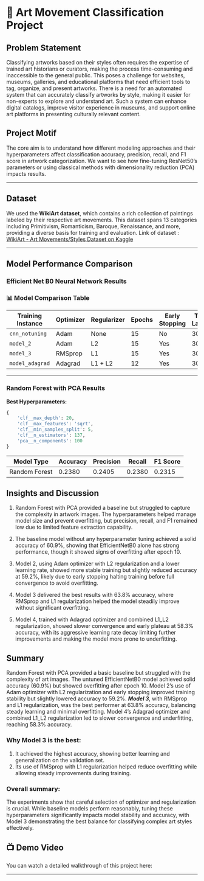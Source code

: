# 🎨 Art Movement Classification Project

## Problem Statement

Classifying artworks based on their styles often requires the expertise of trained art historians or curators, making the process time-consuming and inaccessible to the general public. This poses a challenge for websites, museums, galleries, and educational platforms that need efficient tools to tag, organize, and present artworks. There is a need for an automated system that can accurately classify artworks by style, making it easier for non-experts to explore and understand art. Such a system can enhance digital catalogs, improve visitor experience in museums, and support online art platforms in presenting culturally relevant content.

## Project Motif

The core aim is to understand how different modeling approaches and their hyperparameters affect classification accuracy, precision, recall, and F1 score in artwork categorization. We want to see how fine-tuning ResNet50’s parameters or using classical methods with dimensionality reduction (PCA) impacts results.

---

## Dataset

We used the **WikiArt dataset**, which contains a rich collection of paintings labeled by their respective art movements. This dataset spans 13 categories including Primitivism, Romanticism, Baroque, Renaissance, and more, providing a diverse basis for training and evaluation.
Link of dataset : [WikiArt - Art Movements/Styles Dataset on Kaggle](https://www.kaggle.com/datasets/sivarazadi/wikiart-art-movementsstyles)

---

## Model Performance Comparison

### Efficient Net B0 Neural Network Results

### 📊 Model Comparison Table

| Training Instance | Optimizer | Regularizer | Epochs | Early Stopping | Total Layers | Learning Rate | Accuracy | F1 Score | Recall | Precision |
| ----------------- | --------- | ----------- | ------ | -------------- | ------------ | ------------- | -------- | -------- | ------ | --------- |
| `cnn_notuning`    | Adam      | None        | 15     | No             | 309          | default       | 0.6092   | 0.6108   | 0.6092 | 0.6220    |
| `model_2`         | Adam      | L2          | 15     | Yes            | 309          | 0.0005        | 0.5918   | 0.5821   | 0.5918 | 0.5901    |
| `model_3`         | RMSprop   | L1          | 15     | Yes            | 309          | 0.0001        | 0.6379   | 0.6322   | 0.6379 | 0.6394    |
| `model_adagrad`   | Adagrad   | L1 + L2     | 12     | Yes            | 309          | 0.01          | 0.5826   | 0.5752   | 0.5826 | 0.5765    |

---

### Random Forest with PCA Results

**Best Hyperparameters:**

```python
{
    'clf__max_depth': 20,
    'clf__max_features': 'sqrt',
    'clf__min_samples_split': 5,
    'clf__n_estimators': 137,
    'pca__n_components': 100
}
```

| Model Type    | Accuracy | Precision | Recall | F1 Score |
| ------------- | -------- | --------- | ------ | -------- |
| Random Forest | 0.2380   | 0.2405    | 0.2380 | 0.2315   |

## Insights and Discussion

1. Random Forest with PCA provided a baseline but struggled to capture the complexity in artwork images. The hyperparameters helped manage model size and prevent overfitting, but precision, recall, and F1 remained low due to limited feature extraction capability.

2. The baseline model without any hyperparameter tuning achieved a solid accuracy of 60.9%, showing that EfficientNetB0 alone has strong performance, though it showed signs of overfitting after epoch 10.

3. Model 2, using Adam optimizer with L2 regularization and a lower learning rate, showed more stable training but slightly reduced accuracy at 59.2%, likely due to early stopping halting training before full convergence to avoid overfitting.

4. Model 3 delivered the best results with 63.8% accuracy, where RMSprop and L1 regularization helped the model steadily improve without significant overfitting.

5. Model 4, trained with Adagrad optimizer and combined L1_L2 regularization, showed slower convergence and early plateau at 58.3% accuracy, with its aggressive learning rate decay limiting further improvements and making the model more prone to underfitting.

## Summary

Random Forest with PCA provided a basic baseline but struggled with the complexity of art images. The untuned EfficientNetB0 model achieved solid accuracy (60.9%) but showed overfitting after epoch 10. Model 2’s use of Adam optimizer with L2 regularization and early stopping improved training stability but slightly lowered accuracy to 59.2%. **_Model 3_**, with RMSprop and L1 regularization, was the best performer at 63.8% accuracy, balancing steady learning and minimal overfitting. Model 4’s Adagrad optimizer and combined L1_L2 regularization led to slower convergence and underfitting, reaching 58.3% accuracy.

### Why Model 3 is the best:

1. It achieved the highest accuracy, showing better learning and generalization on the validation set.
2. Its use of RMSprop with L1 regularization helped reduce overfitting while allowing steady improvements during training.

### Overall summary:

The experiments show that careful selection of optimizer and regularization is crucial. While baseline models perform reasonably, tuning these hyperparameters significantly impacts model stability and accuracy, with Model 3 demonstrating the best balance for classifying complex art styles effectively.

## 📺 Demo Video

You can watch a detailed walkthrough of this project here:

---
